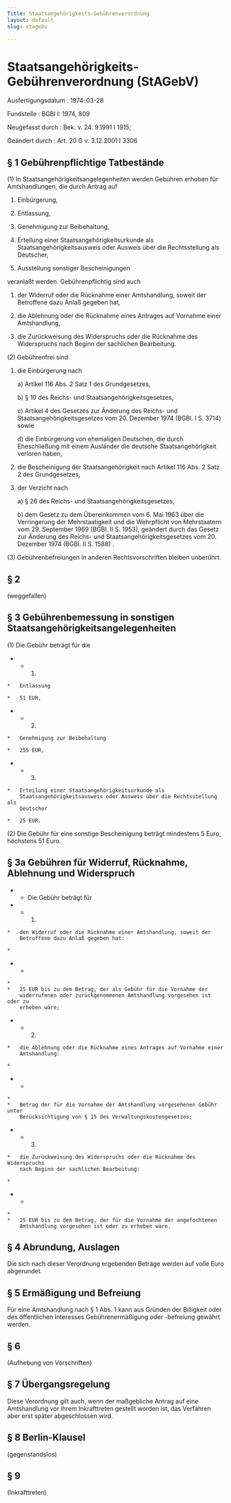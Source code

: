 ```yaml
---
Title: Staatsangehörigkeits-Gebührenverordnung
layout: default
slug: stagebv

---
```


# Staatsangehörigkeits-Gebührenverordnung (StAGebV)

Ausfertigungsdatum
:   1974-03-28

Fundstelle
:   BGBl I: 1974, 809

Neugefasst durch
:   Bek. v. 24. 9.1991 I 1915;

Geändert durch
:   Art. 20 G v. 3.12.2001 I 3306


## § 1 Gebührenpflichtige Tatbestände

(1) In Staatsangehörigkeitsangelegenheiten werden Gebühren erhoben für
Amtshandlungen, die durch Antrag auf

1.  Einbürgerung,


2.  Entlassung,


3.  Genehmigung zur Beibehaltung,


4.  Erteilung einer Staatsangehörigkeitsurkunde als
    Staatsangehörigkeitsausweis oder Ausweis über die Rechtsstellung als
    Deutscher,


5.  Ausstellung sonstiger Bescheinigungen



veranlaßt werden. Gebührenpflichtig sind auch

1.  der Widerruf oder die Rücknahme einer Amtshandlung, soweit der
    Betroffene dazu Anlaß gegeben hat,


2.  die Ablehnung oder die Rücknahme eines Antrages auf Vornahme einer
    Amtshandlung,


3.  die Zurückweisung des Widerspruchs oder die Rücknahme des Widerspruchs
    nach Beginn der sachlichen Bearbeitung.




(2) Gebührenfrei sind

1.  die Einbürgerung nach

    a)  Artikel 116 Abs. 2 Satz 1 des Grundgesetzes,


    b)  § 10 des Reichs- und Staatsangehörigkeitsgesetzes,


    c)  Artikel 4 des Gesetzes zur Änderung des Reichs- und
        Staatsangehörigkeitsgesetzes vom 20. Dezember 1974 (BGBl. I S. 3714)
        sowie


    d)  die Einbürgerung von ehemaligen Deutschen, die durch Eheschließung mit
        einem Ausländer die deutsche Staatsangehörigkeit verloren haben,





2.  die Bescheinigung der Staatsangehörigkeit nach Artikel 116 Abs. 2 Satz
    2 des Grundgesetzes,


3.  der Verzicht nach

    a)  § 26 des Reichs- und Staatsangehörigkeitsgesetzes,


    b)  dem Gesetz zu dem Übereinkommen vom 6. Mai 1963 über die Verringerung
        der Mehrstaatigkeit und die Wehrpflicht von Mehrstaatern vom 29.
        September 1969 (BGBl. II S. 1953), geändert durch das Gesetz zur
        Änderung des Reichs- und Staatsangehörigkeitsgesetzes vom 20. Dezember
        1974
        (BGBl. II S. 1588)                          .







(3) Gebührenbefreiungen in anderen Rechtsvorschriften bleiben
unberührt.


## § 2

(weggefallen)


## § 3 Gebührenbemessung in sonstigen Staatsangehörigkeitsangelegenheiten

(1) Die Gebühr beträgt für die

*    *   1.

    *   Entlassung

    *   51 EUR,


*    *   2.

    *   Genehmigung zur Beibehaltung

    *   255 EUR,


*    *   3.

    *   Erteilung einer Staatsangehörigkeitsurkunde als
        Staatsangehörigkeitsausweis oder Ausweis über die Rechtsstellung als
        Deutscher

    *   25 EUR.




(2) Die Gebühr für eine sonstige Bescheinigung beträgt mindestens 5
Euro, höchstens 51 Euro.


## § 3a Gebühren für Widerruf, Rücknahme, Ablehnung und Widerspruch


*    *   Die Gebühr beträgt für


*    *   1.

    *   den Widerruf oder die Rücknahme einer Amtshandlung, soweit der
        Betroffene dazu Anlaß gegeben hat:

    *

*    *
    *
    *   25 EUR bis zu dem Betrag, der als Gebühr für die Vornahme der
        widerrufenen oder zurückgenommenen Amtshandlung vorgesehen ist oder zu
        erheben wäre;


*    *   2.

    *   die Ablehnung oder die Rücknahme eines Antrages auf Vornahme einer
        Amtshandlung:

    *

*    *
    *
    *   Betrag der für die Vornahme der Amtshandlung vorgesehenen Gebühr unter
        Berücksichtigung von § 15 des Verwaltungskostengesetzes;


*    *   3.

    *   die Zurückweisung des Widerspruchs oder die Rücknahme des Widerspruchs
        nach Beginn der sachlichen Bearbeitung:

    *

*    *
    *
    *   25 EUR bis zu dem Betrag, der für die Vornahme der angefochtenen
        Amtshandlung vorgesehen ist oder zu erheben wäre.





## § 4 Abrundung, Auslagen

Die sich nach dieser Verordnung ergebenden Beträge werden auf volle
Euro abgerundet.


## § 5 Ermäßigung und Befreiung

Für eine Amtshandlung nach § 1 Abs. 1 kann aus Gründen der Billigkeit
oder des öffentlichen Interesses Gebührenermäßigung oder -befreiung
gewährt werden.


## § 6

(Aufhebung von Vorschriften)


## § 7 Übergangsregelung

Diese Verordnung gilt auch, wenn der maßgebliche Antrag auf eine
Amtshandlung vor ihrem Inkrafttreten gestellt worden ist, das
Verfahren aber erst später abgeschlossen wird.


## § 8 Berlin-Klausel

(gegenstandslos)


## § 9

(Inkrafttreten)

